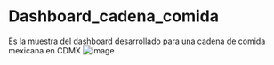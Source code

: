 # Dashboard_cadena_comida
Es la muestra del dashboard desarrollado para una cadena de comida mexicana en CDMX
![image](https://user-images.githubusercontent.com/95513440/218652874-0b648299-efb7-4c1a-b7f8-6cb4ea7a588e.png)
